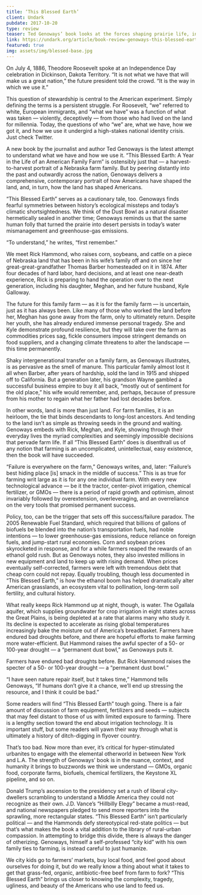 ```yaml
---
title: ‘This Blessed Earth’
client: Undark
pubdate: 2017-10-20 
type: review
teaser: Ted Genoways’ book looks at the forces shaping prairie life, including the climate shortsightedness that could give us another Dust Bowl.
link: https://undark.org/article/book-review-genoways-this-blessed-earth/
featured: true
img: assets/img/blessed-base.jpg
---
```


On July 4, 1886, Theodore Roosevelt spoke at an Independence Day celebration in Dickinson, Dakota Territory. “It is not what we have that will make us a great nation,” the future president told the crowd. “It is the way in which we use it.” 

 This question of stewardship is central to the American experiment. Simply defining the terms is a persistent struggle. For Roosevelt, “we” referred to white, European immigrants, and “what we have” was a function of what was taken — violently, deceptively — from those who had lived on the land for millennia. Today, the questions of who “we” are, what we have, how we got it, and how we use it undergird a high-stakes national identity crisis. Just check Twitter.

A new book by the journalist and author Ted Genoways is the latest attempt to understand what we have and how we use it. “This Blessed Earth: A Year in the Life of an American Family Farm” is ostensibly just that — a harvest-to-harvest portrait of a Nebraska farm family. But by peering distantly into the past and outwardly across the nation, Genoways delivers a comprehensive, contemporary portrait of how Americans have shaped the land, and, in turn, how the land has shaped Americans.

“This Blessed Earth” serves as a cautionary tale, too. Genoways finds fearful symmetries between history’s ecological missteps and today’s climatic shortsightedness. We think of the Dust Bowl as a natural disaster hermetically sealed in another time; Genoways reminds us that the same human folly that turned the prairie into desert persists in today’s water mismanagement and greenhouse-gas emissions.

“To understand,” he writes, “first remember.”

We meet Rick Hammond, who raises corn, soybeans, and cattle on a piece of Nebraska land that has been in his wife’s family off and on since her great-great-grandfather Thomas Barber homesteaded on it in 1874. After four decades of hard labor, hard decisions, and at least one near-death experience, Rick is preparing to hand the operation over to the next generation, including his daughter, Meghan, and her future husband, Kyle Galloway.

The future for this family farm — as it is for the family farm — is uncertain, just as it has always been. Like many of those who worked the land before her, Meghan has gone away from the farm, only to ultimately return. Despite her youth, she has already endured immense personal tragedy. She and Kyle demonstrate profound resilience, but they will take over the farm as commodities prices sag, fickle consumers impose stringent demands on food suppliers, and a changing climate threatens to alter the landscape — this time permanently.

Shaky intergenerational transfer on a family farm, as Genoways illustrates, is as pervasive as the smell of manure. This particular family almost lost it all when Barber, after years of hardship, sold the land in 1915 and shipped off to California. But a generation later, his grandson Wayne gambled a successful business empire to buy it all back, “mostly out of sentiment for the old place,” his wife would remember, and, perhaps, because of pressure from his mother to regain what her father had lost decades before.

In other words, land is more than just land. For farm families, it is an heirloom, the tie that binds descendants to long-lost ancestors. And tending to the land isn’t as simple as throwing seeds in the ground and waiting. Genoways embeds with Rick, Meghan, and Kyle, showing through their everyday lives the myriad complexities and seemingly impossible decisions that pervade farm life. If all “This Blessed Earth” does is disenthrall us of any notion that farming is an uncomplicated, unintellectual, easy existence, then the book will have succeeded.

“Failure is everywhere on the farm,” Genoways writes, and, later: “Failure’s best hiding place [is] smack in the middle of success.” This is as true for farming writ large as it is for any one individual farm. With every new technological advance — be it the tractor, center-pivot irrigation, chemical fertilizer, or GMOs — there is a period of rapid growth and optimism, almost invariably followed by overextension, overleveraging, and an overreliance on the very tools that promised permanent success.

Policy, too, can be the trigger that sets off this success/failure paradox. The 2005 Renewable Fuel Standard, which required that billions of gallons of biofuels be blended into the nation’s transportation fuels, had noble intentions — to lower greenhouse-gas emissions, reduce reliance on foreign fuels, and jump-start rural economies. Corn and soybean prices skyrocketed in response, and for a while farmers reaped the rewards of an ethanol gold rush. But as Genoways notes, they also invested millions in new equipment and land to keep up with rising demand. When prices eventually self-corrected, farmers were left with tremendous debt that cheap corn could not repay. Equally troubling, though less documented in “This Blessed Earth,” is how the ethanol boom has helped dramatically alter American grasslands, an ecosystem vital to pollination, long-term soil fertility, and cultural history.

What really keeps Rick Hammond up at night, though, is water. The Ogallala aquifer, which supplies groundwater for crop irrigation in eight states across the Great Plains, is being depleted at a rate that alarms many who study it. Its decline is expected to accelerate as rising global temperatures increasingly bake the moisture out of America’s breadbasket. Farmers have endured bad droughts before, and there are hopeful efforts to make farming more water-efficient. But Hammond raises the awful specter of a 50- or 100-year drought — a “permanent dust bowl,” as Genoways puts it.

Farmers have endured bad droughts before. But Rick Hammond raises the specter of a 50- or 100-year drought — a “permanent dust bowl.”

“I have seen nature repair itself, but it takes time,” Hammond tells Genoways, “If humans don’t give it a chance, we’ll end up stressing the resource, and I think it could be bad.”

Some readers will find “This Blessed Earth” tough going. There is a fair amount of discussion of farm equipment, fertilizers and seeds — subjects that may feel distant to those of us with limited exposure to farming. There is a lengthy section toward the end about irrigation technology. It is important stuff, but some readers will yawn their way through what is ultimately a history of ditch-digging in flyover country.

That’s too bad. Now more than ever, it’s critical for hyper-stimulated urbanites to engage with the elemental otherworld in between New York and L.A. The strength of Genoways’ book is in the nuance, context, and humanity it brings to buzzwords we think we understand — GMOs, organic food, corporate farms, biofuels, chemical fertilizers, the Keystone XL pipeline, and so on.

Donald Trump’s ascension to the presidency set a rush of liberal city-dwellers scrambling to understand a Middle America they could not recognize as their own. J.D. Vance’s “Hillbilly Elegy” became a must-read, and national newspapers pledged to send more reporters into the sprawling, more rectangular states. “This Blessed Earth” isn’t particularly political — and the Hammonds defy stereotypical red-state politics — but that’s what makes the book a vital addition to the library of rural-urban compassion. In attempting to bridge this divide, there is always the danger of otherizing. Genoways, himself a self-professed “city kid” with his own family ties to farming, is instead careful to just humanize.

We city kids go to farmers’ markets, buy local food, and feel good about ourselves for doing it, but do we really know a thing about what it takes to get that grass-fed, organic, antibiotic-free beef from farm to fork? “This Blessed Earth” brings us closer to knowing the complexity, tragedy, ugliness, and beauty of the Americans who use land to feed us. 